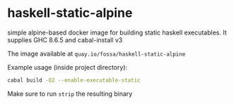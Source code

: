 # haskell-static-alpine

simple alpine-based docker image for building static haskell executables. It supplies GHC 8.6.5 and cabal-install v3

The image available at `quay.io/fossa/haskell-static-alpine`

Example usage (inside project directory):
```sh
cabal build -O2 --enable-executable-static
```

Make sure to run `strip` the resulting binary
